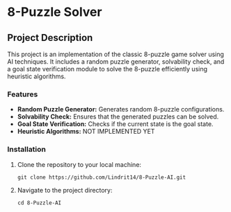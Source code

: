 # 8-Puzzle Solver

## Project Description
This project is an implementation of the classic 8-puzzle game solver using AI techniques. It includes a random puzzle generator, solvability check, and a goal state verification module to solve the 8-puzzle efficiently using heuristic algorithms.

### Features
- **Random Puzzle Generator:** Generates random 8-puzzle configurations.
- **Solvability Check:** Ensures that the generated puzzles can be solved.
- **Goal State Verification:** Checks if the current state is the goal state.
- **Heuristic Algorithms:** NOT IMPLEMENTED YET


### Installation
1. Clone the repository to your local machine:
    ```
    git clone https://github.com/Lindrit14/8-Puzzle-AI.git
    ```

2. Navigate to the project directory:
    ```
    cd 8-Puzzle-AI
    ```

